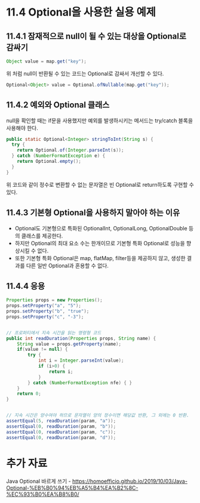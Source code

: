 # 11.4 Optional을 사용한 실용 예제

## 11.4.1 잠재적으로 null이 될 수 있는 대상을 Optional로 감싸기

```java
Object value = map.get("key");
```

위 처럼 null이 반환될 수 있는 코드는 Optional로 감싸서 개선할 수 있다.
```java
Optional<Object> value = Optional.ofNullable(map.get("key"));
```

## 11.4.2 예외와 Optional 클래스
null을 확인할 때는 if문을 사용했지만 예외를 발생하시키는 메서드는 try/catch 블록을 사용해야 한다.

```java
public static Optional<Integer> stringToInt(String s) {
  try {
    return Optional.of(Integer.parseInt(s));
  } catch (NumberFormatException e) {
    return Optional.empty();
  }
}
```

위 코드와 같이 정수로 변환할 수 없는 문자열은 빈 Optional로 return하도록 구현할 수 있다.


## 11.4.3 기본형 Optional을 사용하지 말아야 하는 이유
- Optional도 기본형으로 특화된 OptionalInt, OptionalLong, OptionalDouble 등의 클래스를 제공한다.
- 하지만 Optional의 최대 요소 수는 한개이므로 기본형 특화 Optional로 성능을 향상시킬 수 없다.
- 또한 기본형 특화 Optional은 map, flatMap, filter등을 제공하지 않고, 생성한 결과를 다른 일반 Optional과 혼용할 수 없다.

## 11.4.4 응용
```java
Properties props = new Properties();
props.setProperty("a", "5");
props.setProperty("b", "true");
props.setProperty("c", "-3");


// 프로퍼티에서 지속 시간을 읽는 명령형 코드
public int readDuration(Properties props, String name) {
    String value = props.getProperty(name);
    if(value != null) {
        try {
            int i = Integer.parseInt(value);
            if (i>0) {
                return i;
            }
        } catch (NumberFormatException nfe) { }
    }
    return 0;
}


// 지속 시간은 양수여야 하므로 문자열이 양의 정수이면 해당값 반환, 그 외에는 0 반환.
assertEqual(5, readDuration(param, "a"));
assertEqual(0, readDuration(param, "b"));
assertEqual(0, readDuration(param, "c"));
assertEqual(0, readDuration(param, "d"));
```



# 추가 자료
Java Optional 바르게 쓰기 -
https://homoefficio.github.io/2019/10/03/Java-Optional-%EB%B0%94%EB%A5%B4%EA%B2%8C-%EC%93%B0%EA%B8%B0/
